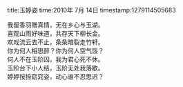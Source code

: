 title:玉婷姿
time:2010年 7月 14日
timestamp:1279114505683

我留香羽赠真情，无在乡心与玉湖。<BR>喜观山雨好味道，共存天下柳长金。<BR>欢戏流云去不止，条条暗裂走竹轩。<BR>你为何人相思醉？你为何人空气馁？<BR>何人不在玉阶囚，我为君心死不休。<BR>玉阶台下小人结，玉阶无处我落歇。<BR>婷婷按捺窈窕姿，动心谁不忍思迟？